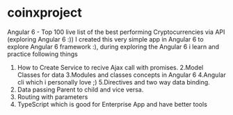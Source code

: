 # coinxproject
Angular 6 - Top 100 live list of the best performing Cryptocurrencies via API (exploring Angular 6 :))
I created this very simple app in Angular 6 to explore Angular 6 framework :), during exploring the Angular 6 i learn and practice following things
1. How to Create Service to recive Ajax call with promises.
2.Model Classes for data
3.Modules and classes concepts in Angular 6
4.Angular cli which i personally love ;)
5.Directives and two way data binding.
6. Data passing Parent to child and vice versa.
7. Routing with parameters
8. TypeScript which is good for Enterprise App and have better tools
